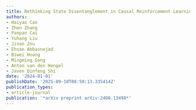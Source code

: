 ```yaml
---
title: Rethinking State Disentanglement in Causal Reinforcement Learning
authors:
- Haiyao Cao
- Zhen Zhang
- Panpan Cai
- Yuhang Liu
- Jinan Zou
- Ehsan Abbasnejad
- Biwei Huang
- Mingming Gong
- Anton van den Hengel
- Javen Qinfeng Shi
date: '2024-01-01'
publishDate: '2025-09-10T08:50:13.335414Z'
publication_types:
- article-journal
publication: '*arXiv preprint arXiv:2408.13498*'
---
```

